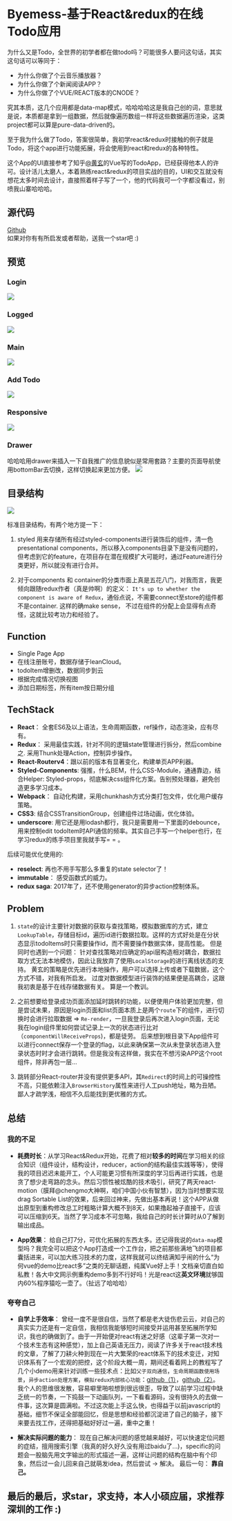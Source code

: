# Byemess-基于React&redux的在线Todo应用

为什么又是Todo，全世界的初学者都在做todo吗？可能很多人要问这句话，其实这句话可以等同于：

- 为什么你做了个云音乐播放器？
- 为什么你做了个新闻阅读APP？
- 为什么你做了个VUE/REACT版本的CNODE？

究其本质，这几个应用都是data-map模式，哈哈哈哈这是我自己创的词，意思就是说，本质都是拿到一组数据，然后就像遍历数组一样将这些数据遍历渲染，这类project都可以算是pure-data-driven的。     

至于我为什么做了Todo，答案很简单，我初学react&redux时接触的例子就是Todo，将这个app进行功能拓展，将会使用到react和redux的各种特性。    

这个App的UI直接参考了知乎[@黄玄](https://www.zhihu.com/people/huxpro/answers)的Vue写的TodoApp，已经获得他本人的许可。设计活儿太磨人，本着熟练react&redux的项目实战的目的，UI和交互就没有想花太多时间去设计，直接照着样子写了一个，他的代码我可一个字都没看过，别喷我山寨哈哈哈。

## 源代码
[Github](https://github.com/kylewh/NoMess)    
如果对你有有所启发或者帮助，送我一个star吧 :)    

## 预览

### Login
![](http://om8hmotom.bkt.clouddn.com/2017-05-02-135825.jpg)

### Logged
![](http://om8hmotom.bkt.clouddn.com/2017-05-02-140119.jpg)

### Main
![](http://om8hmotom.bkt.clouddn.com/2017-05-02-135850.jpg)

### Add Todo
![](http://om8hmotom.bkt.clouddn.com/2017-05-02-140021.jpg)

### Responsive
![](http://om8hmotom.bkt.clouddn.com/2017-05-02-135938.jpg)

### Drawer
哈哈哈用drawer来插入一下自我推广的信息貌似是常用套路？主要的页面导航使用bottomBar去切换，这样切换起来更加方便。
![](http://om8hmotom.bkt.clouddn.com/2017-05-02-140211.jpg)  

## 目录结构
![](http://om8hmotom.bkt.clouddn.com/2017-05-02-144625.jpg)

标准目录结构，有两个地方提一下：

1. styled 用来存储所有经过styled-components进行装饰后的组件，清一色presentational components，所以移入components目录下是没有问题的，但考虑到它的feature，在项目存在潜在规模扩大可能时，通过Feature进行分类更好，所以就没有进行合并。

2. 对于components 和 container的分类市面上真是五花八门，对我而言，我更倾向跟随redux作者（真是帅啊）的定义： `It's up to whether the component is aware of Redux`，通俗点说，不需要connect至store的组件都不是container. 这样的确make sense， 不过在组件的分配上会显得有点奇怪，这就比较考功力和经验了。

## Function

- Single Page App
- 在线注册账号，数据存储于leanCloud。
- todoItem增删改，数据同步到云
- 根据完成情况切换视图
- 添加日期标签，所有item按日期分组

## TechStack
- **React**： 全套ES6及以上语法，生命周期函数，ref操作，动态渲染，应有尽有。
- **Redux**： 采用最佳实践，针对不同的逻辑state管理进行拆分，然后combine之. 采用Thunk处理Action，控制异步操作。
- **React-Routerv4**：跟以前的版本有显著变化，构建单页APP利器。
- **Styled-Components**: 强推，什么BEM，什么CSS-Module，通通靠边，结合Helper: Styled-props，彻底解决css组件化方案。告别预处理器，避免创造更多学习成本。
- **Webpack**： 自动化构建，采用chunkhash方式分类打包文件，优化用户缓存策略。
- **CSS3**: 结合CSSTransitionGroup，创建组件过场动画，优化体验。    
- **underscore**: 用它还是用lodash都行，我只是需要用一下里面的debounce，用来控制edit todoItem时API通信的频率。其实自己手写一个helper也行，在学习redux的练手项目里我就手写= = 。

后续可能优化使用的:

- **reselect**: 再也不用手写那么多重复的state selector了！
- **immutable**： 感受函数式的威力。
- **redux saga**: 2017年了，还不使用generator的异步action控制体系。

## Problem

1. `state`的设计主要针对数据的获取与查找策略，模拟数据库的方式，建立`LookupTable`，存储目标id，遍历id进行数据拉取。这样的方式好处是在分状态显示todoItems时只需要操作id，而不需要操作数据实体，提高性能。 但是同时也遇到一个问题： 针对查找策略对应确定的api层构造相对耦合，数据拉取方式无法本地模仿，因此让我放弃了使用`LocalStorage`的进行离线状态的支持。 黄玄的策略是优先进行本地操作，用户可以选择上传或者下载数据，这个方式不错，对我有所启发。 过度对数据模型进行装饰的结果便是高耦合，这跟我初衷是基于在线存储数据有关。 算是一个教训。

2. 之前想要给登录成功页面添加延时跳转的功能，以便使用户体验更加完整，但是尝试未果，原因是login页面和list页面本质上是两个`route`下的组件，进行切换时会进行拉取数据 => `Re-render`，一旦我登录后再次进入login页面，无论我在login组件里如何尝试记录上一次的状态进行比对（`componentWillReceiveProps`)，都是徒劳。 后来想到根目录下App组件可以进行connect保存一个登录的flag，以此来确保第一次从未登录状态进入登录状态时时才会进行跳转。但是我没有这样做，我实在不想污染APP这个root组件，除非再包一层...

3. 跳转部分React-router并没有提供更多API，其`Redirect`的时间上的可操控性不高，只能依赖注入`BrowserHistory`属性来进行人工push地址，略为丑陋。鄙人才疏学浅，相信不久后能找到更优雅的方式。

## 总结

### 我的不足
- **耗费时长**：从学习React&Redux开始，花费了相对**较多的时间**在学习相关的综合知识（组件设计，结构设计，reducer，action的结构最佳实践等等），使得我的项目迟迟未能开工，个人可能更习惯有所深度的学习后再进行实践，也是贪了想少走弯路的念头。然后习惯性被炫酷的技术吸引，研究了两天react-motion（膜拜@chengmo大神啊，咱们中国小伙有智慧），因为当时想要实现drag Sortable List的效果，后来回过神来，先做出基本再说！这个APP从做出原型到重构修改总工时粗略计算大概不到8天，如果撸起袖子直接干，应该可以压缩到6天。当然了学习成本不可忽略，我给自己的时长计算时从0了解到输出成品。

- **App效果**： 给自己打7分，可优化拓展的东西太多。还记得我说的`data-map`模型吗？我完全可以把这个App打造成一个工作台，把之前那些满地飞的项目都囊括进来，可以加大练习技术的力度，这样我就可以终结满知乎闹的什么“为何vue的demo比react多”之类的无聊话题，纯属Vue好上手！文档亲切直白如私教！各大中文网示例重构demo多到不行好吗！光是react这**英文环境**就够国内60%程序猿吃一壶了。（扯远了哈哈哈）

### 夸夸自己
- **自学上手效率**： 曾经一度不是很自信，当然了都是老大徒伤悲云云，对自己的真实实力还是有一定自信，我相信我能够短时间接受并运用甚至拓展所学知识，我也的确做到了。由于一开始便对react有迷之好感（这辈子第一次对一个技术生态有这种感觉），加上自己英语无压力，阅读了许多关于react技术栈的文章，了解了刀耕火种到现在一片大繁荣的react体系下的技术变迁，对知识体系有了一个宏观的把控，这个阶段大概一周，期间还看着网上的教程写了几个小demo用来针对训练一些技术点：比如`父子双向通信`，`生命周期函数使用场景`，`异步action处理方案`，`模拟redux内部核心功能`：[github（1）](https://github.com/kylewh/Dive_Into_React_Redux)，[github（2）](https://github.com/kylewh/redux_mastering)。 我个人的思维很发散，容易噼里啪啦想到很远很歪，导致了以前学习过程中缺乏统一的节奏，一下捣鼓一下动画队列，一下看看源码，没有很持久的去做一件事，这次算是圆满啦。不过这次能上手这么快，也得益于以前javascript的基础，细节不保证全部能回忆，但是思想和经验都沉淀进了自己的脑子，接下来要去找工作，还得把基础好好过一遍，重中之重！

- **解决实际问题的能力**： 现在自己解决问题的感觉越来越好，可以快速定位问题的症结，擅用搜索引擎（我真的好久好久没有用过baidu了...)，specific的问题会一股脑先用文字输出的形式描述一遍，这样让问题的结构在脑中有个印象，然后过一会儿回来自己就萌发idea，然后尝试 -> 解决。 最后一句： **靠自己。**

## 最后的最后，求star，求支持，本人小硕应届，求推荐深圳的工作 :)

